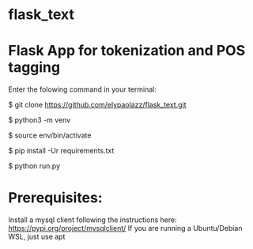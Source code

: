 # flask_text
# Flask App for tokenization and POS tagging

Enter the folowing command in your terminal:

$ git clone https://github.com/elypaolazz/flask_text.git

$ python3 -m venv

$ source env/bin/activate

$ pip install -Ur requirements.txt

$ python run.py

# Prerequisites:

Install a mysql client following the instructions here: https://pypi.org/project/mysqlclient/ If you are running a Ubuntu/Debian WSL, just use apt
